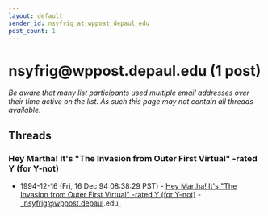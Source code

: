 ```yaml
---
layout: default
sender_id: nsyfrig_at_wppost_depaul_edu
post_count: 1
---
```


# nsyfrig<span>@</span>wppost.depaul.edu (1 post)

_Be aware that many list participants used multiple email addresses over their time active on the list. As such this page may not contain all threads available._

## Threads

### Hey Martha!  It's "The Invasion from Outer First Virtual" -rated Y (for Y-not)
+ 1994-12-16 (Fri, 16 Dec 94 08:38:29 PST) - [Hey Martha!  It's "The Invasion from Outer First Virtual" -rated Y (for Y-not)](/archive/1994/12/ff83d91f9855a7371b93a654d8cfc4e5e624ad3a59df2ed12b3110e87d05a441) - _nsyfrig@wppost.depaul.edu_

